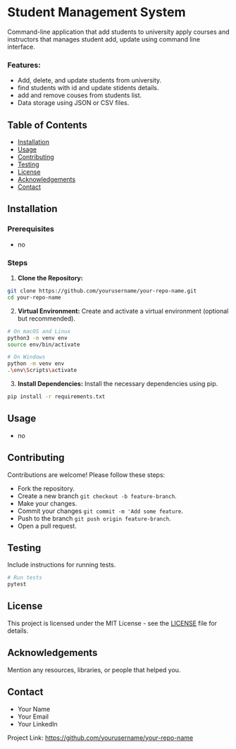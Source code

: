 # Student Management System

Command-line application that add students to university apply courses and instructors that manages student add, update using command line interface.

### Features:

- Add, delete, and update students from university.
- find students with id and update stidents details.
- add and remove couses from students list.
- Data storage using JSON or CSV files.

## Table of Contents

- [Installation](#installation)
- [Usage](#usage)
- [Contributing](#contributing)
- [Testing](#testing)
- [License](#license)
- [Acknowledgements](#acknowledgements)
- [Contact](#contact)

## Installation

### Prerequisites
- no

### Steps

1. **Clone the Repository:**
``` sh
git clone https://github.com/yourusername/your-repo-name.git
cd your-repo-name 
```

2. **Virtual Environment:**
Create and activate a virtual environment (optional but recommended).
```sh 
# On macOS and Linux
python3 -m venv env
source env/bin/activate

# On Windows
python -m venv env
.\env\Scripts\activate
```
3. **Install Dependencies:**
Install the necessary dependencies using pip.
```sh 
pip install -r requirements.txt
```

## Usage
- no


## Contributing
Contributions are welcome! Please follow these steps:

- Fork the repository.
- Create a new branch `git checkout -b feature-branch`.
- Make your changes.
- Commit your changes `git commit -m 'Add some feature`.
- Push to the branch `git push origin feature-branch`.
- Open a pull request.

## Testing
Include instructions for running tests.

```sh 
# Run tests
pytest
```

## License
This project is licensed under the MIT License - see the [LICENSE](https://github.com/Purvesh-PJ/software_developement/blob/main/Python/finance_manager/LICENSE) file for details.

## Acknowledgements
Mention any resources, libraries, or people that helped you.

## Contact
- Your Name 
- Your Email 
- Your LinkedIn

Project Link: https://github.com/yourusername/your-repo-name